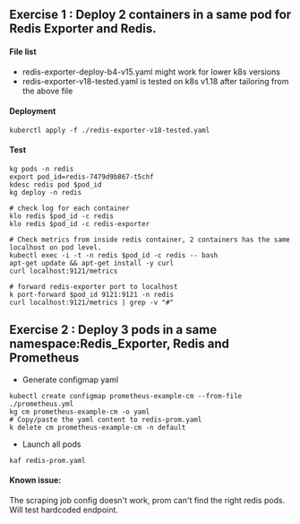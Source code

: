 ## Exercise 1 <DONE> : Deploy 2 containers in a same pod for Redis Exporter and Redis.

#### File list
* redis-exporter-deploy-b4-v15.yaml might work for lower k8s versions
* redis-exporter-v18-tested.yaml is tested on k8s v1.18 after tailoring from the above file

#### Deployment
```
kuberctl apply -f ./redis-exporter-v18-tested.yaml
```

#### Test 
```
kg pods -n redis
export pod_id=redis-7479d9b867-t5chf
kdesc redis pod $pod_id
kg deploy -n redis

# check log for each container
klo redis $pod_id -c redis
klo redis $pod_id -c redis-exporter

# Check metrics from inside redis container, 2 containers has the same localhost on pod level.
kubectl exec -i -t -n redis $pod_id -c redis -- bash
apt-get update && apt-get install -y curl
curl localhost:9121/metrics

# forward redis-exporter port to localhost
k port-forward $pod_id 9121:9121 -n redis
curl localhost:9121/metrics | grep -v "#"
```
## Exercise 2 <WIP>: Deploy 3 pods in a same namespace:Redis_Exporter, Redis and Prometheus

* Generate configmap yaml 
```
kubectl create configmap prometheus-example-cm --from-file ./prometheus.yml
kg cm prometheus-example-cm -o yaml
# Copy/paste the yaml content to redis-prom.yaml
k delete cm prometheus-example-cm -n default
```
* Launch all pods 
```
kaf redis-prom.yaml
```
#### Known issue:
The scraping job config doesn't work, prom can't find the right redis pods. Will test hardcoded endpoint.
